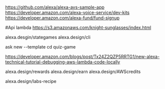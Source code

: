 https://github.com/alexa/alexa-avs-sample-app
https://developer.amazon.com/alexa-voice-service/dev-kits
https://developer.amazon.com/alexa-fund/fund-signup


#Api lambda
https://s3.amazonaws.com/knight-sunglasses/index.html

alexa.desgin/stategames
alexa.design/cli


ask new --template
cd quiz-game

https://developer.amazon.com/blogs/post/Tx24Z2QZP5RRTG1/new-alexa-technical-tutorial-debugging-aws-lambda-code-locally

alexa.design/rewards
alexa.design/earn
alexa.design/AWScredits

alexa.design/labs-recipe

